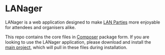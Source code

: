 LANager
=======

LANager is a web application designed to make [LAN Parties](https://en.wikipedia.org/wiki/Lan_party)
more enjoyable for attendees and organisers alike.

This repo contains the core files in [Composer](http://getcomposer.org/) package form. If you are looking to use the LANager application, please download and install
 the [main project](https://github.com/zeropingheroes/lanager), which will pull in these files during installation.
